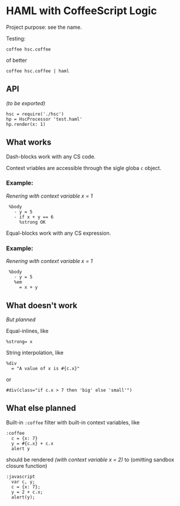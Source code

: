 HAML with CoffeeScript Logic
============================

Project purpose: see the name.

Testing:

    coffee hsc.coffee
    
of better

    coffee hsc.coffee | haml

API
----------------------

_(to be exported)_

    hsc = require('./hsc')
    hp = HscProcessor 'test.haml'
    hp.render(x: 1)
    


What works
----------

Dash-blocks work with any CS code.

Context vriables are accessible through the sigle globa `c` object.

### Example:

_Renering with context variable x = 1_

     %body
       - y = 5
       - if x + y == 6
         %strong OK

Equal-blocks work with any CS expression.

### Example:

_Renering with context variable x = 1_

     %body
       - y = 5
       %em
         = x + y

What doesn't work
-----------------

_But planned_

Equal-inlines, like

    %strong= x

String interpolation, like

    %div
      = "A value of x is #{c.x}"

or

    #div(class="if c.x > 7 then 'big' else 'small'")

What else planned
-----------------

Built-in `:coffee` filter with built-in context variables, like

    :coffee
      c = {x: 7}
      y = #{c.x} + c.x
      alert y

should be rendered _(with context variable x = 2)_ to 
(omitting sandbox closure function)

    :javascript
      var c, y;
      c = {x: 7};
      y = 2 + c.x;
      alert(y);